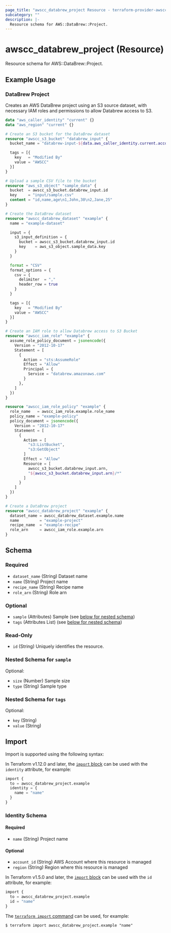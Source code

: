 ```yaml
---
page_title: "awscc_databrew_project Resource - terraform-provider-awscc"
subcategory: ""
description: |-
  Resource schema for AWS::DataBrew::Project.
---
```


# awscc_databrew_project (Resource)

Resource schema for AWS::DataBrew::Project.

## Example Usage

### DataBrew Project

Creates an AWS DataBrew project using an S3 source dataset, with necessary IAM roles and permissions to allow Databrew access to S3.

```terraform
data "aws_caller_identity" "current" {}
data "aws_region" "current" {}

# Create an S3 bucket for the DataBrew dataset
resource "awscc_s3_bucket" "databrew_input" {
  bucket_name = "databrew-input-${data.aws_caller_identity.current.account_id}-${data.aws_region.current.name}"

  tags = [{
    key   = "Modified By"
    value = "AWSCC"
  }]
}

# Upload a sample CSV file to the bucket
resource "aws_s3_object" "sample_data" {
  bucket  = awscc_s3_bucket.databrew_input.id
  key     = "input/sample.csv"
  content = "id,name,age\n1,John,30\n2,Jane,25"
}

# Create the DataBrew dataset
resource "awscc_databrew_dataset" "example" {
  name = "example-dataset"

  input = {
    s3_input_definition = {
      bucket = awscc_s3_bucket.databrew_input.id
      key    = aws_s3_object.sample_data.key
    }
  }

  format = "CSV"
  format_options = {
    csv = {
      delimiter  = ","
      header_row = true
    }
  }

  tags = [{
    key   = "Modified By"
    value = "AWSCC"
  }]
}

# Create an IAM role to allow Databrew access to S3 Bucket
resource "awscc_iam_role" "example" {
  assume_role_policy_document = jsonencode({
    Version = "2012-10-17"
    Statement = [
      {
        Action = "sts:AssumeRole"
        Effect = "Allow"
        Principal = {
          Service = "databrew.amazonaws.com"
        }
      },
    ]
  })
}

resource "awscc_iam_role_policy" "example" {
  role_name   = awscc_iam_role.example.role_name
  policy_name = "example-policy"
  policy_document = jsonencode({
    Version = "2012-10-17"
    Statement = [
      {
        Action = [
          "s3:ListBucket",
          "s3:GetObject"
        ]
        Effect = "Allow"
        Resource = [
          awscc_s3_bucket.databrew_input.arn,
          "${awscc_s3_bucket.databrew_input.arn}/*"
        ]
      }
    ]
  })
}

# Create a DataBrew project
resource "awscc_databrew_project" "example" {
  dataset_name = awscc_databrew_dataset.example.name
  name         = "example-project"
  recipe_name  = "example-recipe"
  role_arn     = awscc_iam_role.example.arn
}
```

<!-- schema generated by tfplugindocs -->
## Schema

### Required

- `dataset_name` (String) Dataset name
- `name` (String) Project name
- `recipe_name` (String) Recipe name
- `role_arn` (String) Role arn

### Optional

- `sample` (Attributes) Sample (see [below for nested schema](#nestedatt--sample))
- `tags` (Attributes List) (see [below for nested schema](#nestedatt--tags))

### Read-Only

- `id` (String) Uniquely identifies the resource.

<a id="nestedatt--sample"></a>
### Nested Schema for `sample`

Optional:

- `size` (Number) Sample size
- `type` (String) Sample type


<a id="nestedatt--tags"></a>
### Nested Schema for `tags`

Optional:

- `key` (String)
- `value` (String)

## Import

Import is supported using the following syntax:

In Terraform v1.12.0 and later, the [`import` block](https://developer.hashicorp.com/terraform/language/import) can be used with the `identity` attribute, for example:

```terraform
import {
  to = awscc_databrew_project.example
  identity = {
    name = "name"
  }
}
```

<!-- schema generated by tfplugindocs -->
### Identity Schema

#### Required

- `name` (String) Project name

#### Optional

- `account_id` (String) AWS Account where this resource is managed
- `region` (String) Region where this resource is managed

In Terraform v1.5.0 and later, the [`import` block](https://developer.hashicorp.com/terraform/language/import) can be used with the `id` attribute, for example:

```terraform
import {
  to = awscc_databrew_project.example
  id = "name"
}
```

The [`terraform import` command](https://developer.hashicorp.com/terraform/cli/commands/import) can be used, for example:

```shell
$ terraform import awscc_databrew_project.example "name"
```
